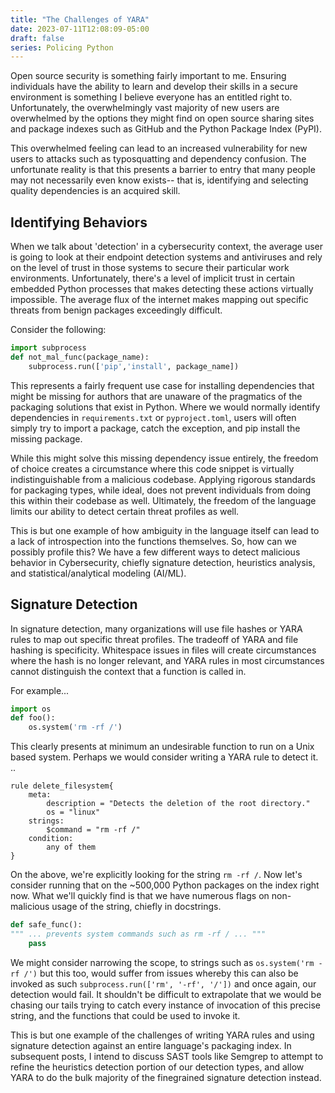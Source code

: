 ```yaml
---
title: "The Challenges of YARA"
date: 2023-07-11T12:08:09-05:00
draft: false
series: Policing Python
---
```


Open source security is something fairly important to me. Ensuring individuals have the ability to learn and develop their skills in a secure environment is something I believe everyone has an entitled right to. Unfortunately, the overwhelmingly vast majority of new users are overwhelmed by the options they might find on open source sharing sites and package indexes such as GitHub and the Python Package Index (PyPI).

This overwhelmed feeling can lead to an increased vulnerability for new users to attacks such as typosquatting and dependency confusion. The unfortunate reality is that this presents a barrier to entry that many people may not necessarily even know exists-- that is, identifying and selecting quality dependencies is an acquired skill.

## Identifying Behaviors

When we talk about 'detection' in a cybersecurity context, the average user is going to look at their endpoint detection systems and antiviruses and rely on the level of trust in those systems to secure their particular work environments. Unfortunately, there's a level of implicit trust in certain embedded Python processes that makes detecting these actions virtually impossible. The average flux of the internet makes mapping out specific threats from benign packages exceedingly difficult. 

Consider the following: 
```python
import subprocess
def not_mal_func(package_name):
	subprocess.run(['pip','install', package_name])
```

This represents a fairly frequent use case for installing dependencies that might be missing for authors that are unaware of the pragmatics of the packaging solutions that exist in Python. Where we would normally identify dependencies in `requirements.txt` or `pyproject.toml`, users will often simply try to import a package, catch the exception, and pip install the missing package. 

While this might solve this missing dependency issue entirely, the freedom of choice creates a circumstance where this code snippet is virtually indistinguishable from a malicious codebase. Applying rigorous standards for packaging types, while ideal, does not prevent individuals from doing this within their codebase as well. Ultimately, the freedom of the language limits our ability to detect certain threat profiles as well. 

This is but one example of how ambiguity in the language itself can lead to a lack of introspection into the functions themselves. So, how can we possibly profile this? We have a few different ways to detect malicious behavior in Cybersecurity, chiefly signature detection, heuristics analysis, and statistical/analytical modeling (AI/ML).

## Signature Detection

In signature detection, many organizations will use file hashes or YARA rules to map out specific threat profiles. The tradeoff of YARA and file hashing is specificity. Whitespace issues in files will create circumstances where the hash is no longer relevant, and YARA rules in most circumstances cannot distinguish the context that a function is called in. 

For example...

```python
import os
def foo():
	os.system('rm -rf /')
```

This clearly presents at minimum an undesirable function to run on a Unix based system. Perhaps we would consider writing a YARA rule to detect it. ..

```
rule delete_filesystem{
	meta:
		description = "Detects the deletion of the root directory."
		os = "linux"
	strings:
		$command = "rm -rf /"
	condition:
		any of them
}
```

On the above, we're explicitly looking for the string `rm -rf /`. Now let's consider running that on the ~500,000 Python packages on the index right now. What we'll quickly find is that we have numerous flags on non-malicious usage of the string, chiefly in docstrings. 

```python
def safe_func():
""" ... prevents system commands such as rm -rf / ... """
	pass
```

We might consider narrowing the scope, to strings such as `os.system('rm -rf /')` but this too, would suffer from issues whereby this can also be invoked as such `subprocess.run(['rm', '-rf', '/'])` and once again, our detection would fail. It shouldn't be difficult to extrapolate that we would be chasing our tails trying to catch every instance of invocation of this precise string, and the functions that could be used to invoke it.

This is but one example of the challenges of writing YARA rules and using signature detection against an entire language's packaging index. In subsequent posts, I intend to discuss SAST tools like Semgrep to attempt to refine the heuristics detection portion of our detection types, and allow YARA to do the bulk majority of the finegrained signature detection instead. 
